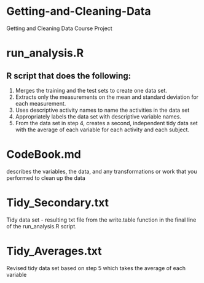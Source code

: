 # Getting-and-Cleaning-Data
Getting and Cleaning Data Course Project

# run_analysis.R
## R script that does the following:
1) Merges the training and the test sets to create one data set.
2) Extracts only the measurements on the mean and standard deviation for each measurement.
3) Uses descriptive activity names to name the activities in the data set
4) Appropriately labels the data set with descriptive variable names.
5) From the data set in step 4, creates a second, independent tidy data set with the average of each variable for each activity and each subject.

# CodeBook.md
describes the variables, the data, and any transformations or work that you performed to clean up the data

# Tidy_Secondary.txt
Tidy data set - resulting txt file from the write.table function in the final line of the run_analysis.R script.

# Tidy_Averages.txt
Revised tidy data set based on step 5 which takes the average of each variable
